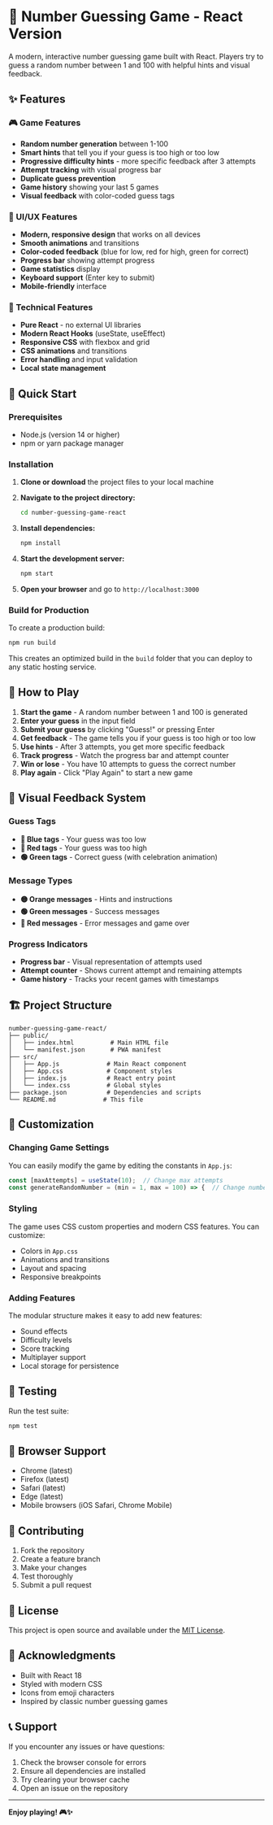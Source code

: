 # 🎯 Number Guessing Game - React Version

A modern, interactive number guessing game built with React. Players try to guess a random number between 1 and 100 with helpful hints and visual feedback.

## ✨ Features

### 🎮 Game Features
- **Random number generation** between 1-100
- **Smart hints** that tell you if your guess is too high or too low
- **Progressive difficulty hints** - more specific feedback after 3 attempts
- **Attempt tracking** with visual progress bar
- **Duplicate guess prevention**
- **Game history** showing your last 5 games
- **Visual feedback** with color-coded guess tags

### 🎨 UI/UX Features
- **Modern, responsive design** that works on all devices
- **Smooth animations** and transitions
- **Color-coded feedback** (blue for low, red for high, green for correct)
- **Progress bar** showing attempt progress
- **Game statistics** display
- **Keyboard support** (Enter key to submit)
- **Mobile-friendly** interface

### 🔧 Technical Features
- **Pure React** - no external UI libraries
- **Modern React Hooks** (useState, useEffect)
- **Responsive CSS** with flexbox and grid
- **CSS animations** and transitions
- **Error handling** and input validation
- **Local state management**

## 🚀 Quick Start

### Prerequisites
- Node.js (version 14 or higher)
- npm or yarn package manager

### Installation

1. **Clone or download** the project files to your local machine

2. **Navigate to the project directory:**
   ```bash
   cd number-guessing-game-react
   ```

3. **Install dependencies:**
   ```bash
   npm install
   ```

4. **Start the development server:**
   ```bash
   npm start
   ```

5. **Open your browser** and go to `http://localhost:3000`

### Build for Production

To create a production build:

```bash
npm run build
```

This creates an optimized build in the `build` folder that you can deploy to any static hosting service.

## 🎯 How to Play

1. **Start the game** - A random number between 1 and 100 is generated
2. **Enter your guess** in the input field
3. **Submit your guess** by clicking "Guess!" or pressing Enter
4. **Get feedback** - The game tells you if your guess is too high or too low
5. **Use hints** - After 3 attempts, you get more specific feedback
6. **Track progress** - Watch the progress bar and attempt counter
7. **Win or lose** - You have 10 attempts to guess the correct number
8. **Play again** - Click "Play Again" to start a new game

## 🎨 Visual Feedback System

### Guess Tags
- **🔵 Blue tags** - Your guess was too low
- **🔴 Red tags** - Your guess was too high  
- **🟢 Green tags** - Correct guess (with celebration animation)

### Message Types
- **🟡 Orange messages** - Hints and instructions
- **🟢 Green messages** - Success messages
- **🔴 Red messages** - Error messages and game over

### Progress Indicators
- **Progress bar** - Visual representation of attempts used
- **Attempt counter** - Shows current attempt and remaining attempts
- **Game history** - Tracks your recent games with timestamps

## 🏗️ Project Structure

```
number-guessing-game-react/
├── public/
│   ├── index.html          # Main HTML file
│   └── manifest.json       # PWA manifest
├── src/
│   ├── App.js             # Main React component
│   ├── App.css            # Component styles
│   ├── index.js           # React entry point
│   └── index.css          # Global styles
├── package.json           # Dependencies and scripts
└── README.md             # This file
```

## 🔧 Customization

### Changing Game Settings
You can easily modify the game by editing the constants in `App.js`:

```javascript
const [maxAttempts] = useState(10);  // Change max attempts
const generateRandomNumber = (min = 1, max = 100) => {  // Change number range
```

### Styling
The game uses CSS custom properties and modern CSS features. You can customize:
- Colors in `App.css`
- Animations and transitions
- Layout and spacing
- Responsive breakpoints

### Adding Features
The modular structure makes it easy to add new features:
- Sound effects
- Difficulty levels
- Score tracking
- Multiplayer support
- Local storage for persistence

## 🧪 Testing

Run the test suite:

```bash
npm test
```

## 📱 Browser Support

- Chrome (latest)
- Firefox (latest)
- Safari (latest)
- Edge (latest)
- Mobile browsers (iOS Safari, Chrome Mobile)

## 🤝 Contributing

1. Fork the repository
2. Create a feature branch
3. Make your changes
4. Test thoroughly
5. Submit a pull request

## 📄 License

This project is open source and available under the [MIT License](LICENSE).

## 🙏 Acknowledgments

- Built with React 18
- Styled with modern CSS
- Icons from emoji characters
- Inspired by classic number guessing games

## 📞 Support

If you encounter any issues or have questions:
1. Check the browser console for errors
2. Ensure all dependencies are installed
3. Try clearing your browser cache
4. Open an issue on the repository

---

**Enjoy playing! 🎮✨**
